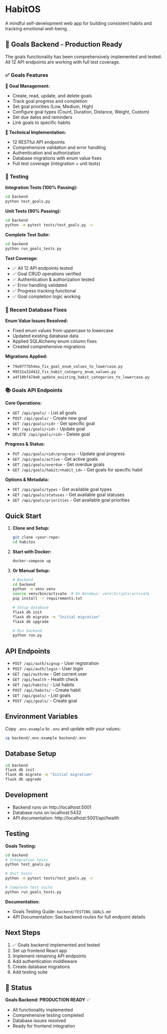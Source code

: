 # HabitOS

A mindful self-development web app for building consistent habits and tracking emotional well-being.

## 🎯 Goals Backend - Production Ready

The goals functionality has been comprehensively implemented and tested. All 12 API endpoints are working with full test coverage.

### ✅ **Goals Features**

**🎯 Goal Management:**

- Create, read, update, and delete goals
- Track goal progress and completion
- Set goal priorities (Low, Medium, High)
- Configure goal types (Count, Duration, Distance, Weight, Custom)
- Set due dates and reminders
- Link goals to specific habits

**🔧 Technical Implementation:**

- 12 RESTful API endpoints
- Comprehensive validation and error handling
- Authentication and authorization
- Database migrations with enum value fixes
- Full test coverage (integration + unit tests)

### 🧪 **Testing**

**Integration Tests (100% Passing):**

```bash
cd backend
python test_goals.py
```

**Unit Tests (90% Passing):**

```bash
cd backend
python -m pytest tests/test_goals.py -v
```

**Complete Test Suite:**

```bash
cd backend
python run_goals_tests.py
```

**Test Coverage:**

- ✅ All 12 API endpoints tested
- ✅ Goal CRUD operations verified
- ✅ Authentication & authorization tested
- ✅ Error handling validated
- ✅ Progress tracking functional
- ✅ Goal completion logic working

### 🔧 **Recent Database Fixes**

**Enum Value Issues Resolved:**

- Fixed enum values from uppercase to lowercase
- Updated existing database data
- Applied SQLAlchemy enum column fixes
- Created comprehensive migrations

**Migrations Applied:**

- `79a9777b54ea_fix_goal_enum_values_to_lowercase.py`
- `99531a32d422_fix_habit_category_enum_values.py`
- `a4f10bf474e0_update_existing_habit_categories_to_lowercase.py`

### 📚 **Goals API Endpoints**

**Core Operations:**

- `GET /api/goals/` - List all goals
- `POST /api/goals/` - Create new goal
- `GET /api/goals/<id>` - Get specific goal
- `PUT /api/goals/<id>` - Update goal
- `DELETE /api/goals/<id>` - Delete goal

**Progress & Status:**

- `PUT /api/goals/<id>/progress` - Update goal progress
- `GET /api/goals/active` - Get active goals
- `GET /api/goals/overdue` - Get overdue goals
- `GET /api/goals/habit/<habit_id>` - Get goals for specific habit

**Options & Metadata:**

- `GET /api/goals/types` - Get available goal types
- `GET /api/goals/statuses` - Get available goal statuses
- `GET /api/goals/priorities` - Get available goal priorities

## Quick Start

1. **Clone and Setup:**

   ```bash
   git clone <your-repo>
   cd habitos
   ```

2. **Start with Docker:**

   ```bash
   docker-compose up
   ```

3. **Or Manual Setup:**

   ```bash
   # Backend
   cd backend
   python -m venv venv
   source venv/bin/activate  # On Windows: venv\Scripts\activate
   pip install -r requirements.txt

   # Setup database
   flask db init
   flask db migrate -m "Initial migration"
   flask db upgrade

   # Run backend
   python run.py
   ```

## API Endpoints

- `POST /api/auth/signup` - User registration
- `POST /api/auth/login` - User login
- `GET /api/auth/me` - Get current user
- `GET /api/health` - Health check
- `GET /api/habits/` - List habits
- `POST /api/habits/` - Create habit
- `GET /api/goals/` - List goals
- `POST /api/goals/` - Create goal

## Environment Variables

Copy `.env.example` to `.env` and update with your values:

```bash
cp backend/.env.example backend/.env
```

## Database Setup

```bash
cd backend
flask db init
flask db migrate -m "Initial migration"
flask db upgrade
```

## Development

- Backend runs on http://localhost:5001
- Database runs on localhost:5432
- API documentation: http://localhost:5001/api/health

## Testing

**Goals Testing:**

```bash
cd backend
# Integration tests
python test_goals.py

# Unit tests
python -m pytest tests/test_goals.py -v

# Complete test suite
python run_goals_tests.py
```

**Documentation:**

- Goals Testing Guide: `backend/TESTING_GOALS.md`
- API Documentation: See backend routes for full endpoint details

## Next Steps

1. ✅ Goals backend implemented and tested
2. Set up frontend React app
3. Implement remaining API endpoints
4. Add authentication middleware
5. Create database migrations
6. Add testing suite

## 🎉 Status

**Goals Backend: PRODUCTION READY** ✅

- All functionality implemented
- Comprehensive testing completed
- Database issues resolved
- Ready for frontend integration
